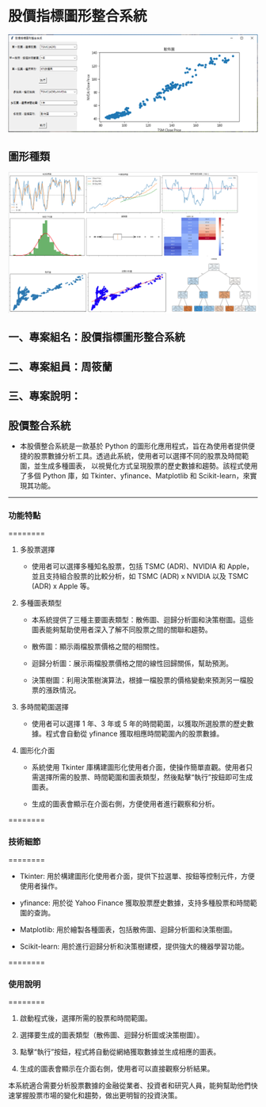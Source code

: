 # 股價指標圖形整合系統
![first](./img/First.PNG)
## 圖形種類
![total](./img/total9.PNG)
## 一、專案組名：股價指標圖形整合系統
## 二、專案組員：周筱蘭
## 三、專案說明：

## 股價整合系統

   * 本股價整合系統是一款基於 Python 的圖形化應用程式，旨在為使用者提供便捷的股票數據分析工具。透過此系統，使用者可以選擇不同的股票及時間範圍，並生成多種圖表， 以視覺化方式呈現股票的歷史數據和趨勢。該程式使用了多個 Python 庫，如 Tkinter、yfinance、Matplotlib 和 Scikit-learn，來實現其功能。

________
### 功能特點
========
    
   1. 多股票選擇

       * 使用者可以選擇多種知名股票，包括 TSMC (ADR)、NVIDIA 和 Apple，並且支持組合股票的比較分析，如 TSMC (ADR) x NVIDIA 以及 TSMC (ADR) x Apple 等。


   2. 多種圖表類型

        * 本系統提供了三種主要圖表類型：散佈圖、迴歸分析圖和決策樹圖。這些圖表能夠幫助使用者深入了解不同股票之間的關聯和趨勢。

        * 散佈圖：顯示兩檔股票價格之間的相關性。

        * 迴歸分析圖：展示兩檔股票價格之間的線性回歸關係，幫助預測。

        * 決策樹圖：利用決策樹演算法，根據一檔股票的價格變動來預測另一檔股票的漲跌情況。


   3. 多時間範圍選擇

        * 使用者可以選擇 1 年、3 年或 5 年的時間範圍，以獲取所選股票的歷史數據。程式會自動從 yfinance 獲取相應時間範圍內的股票數據。 

   
   4. 圖形化介面

        * 系統使用 Tkinter 庫構建圖形化使用者介面，使操作簡單直觀。使用者只需選擇所需的股票、時間範圍和圖表類型，然後點擊“執行”按鈕即可生成圖表。

        * 生成的圖表會顯示在介面右側，方便使用者進行觀察和分析。

        
========
### 技術細節
========

   * Tkinter: 用於構建圖形化使用者介面，提供下拉選單、按鈕等控制元件，方便使用者操作。

   * yfinance: 用於從 Yahoo Finance 獲取股票歷史數據，支持多種股票和時間範圍的查詢。

   * Matplotlib: 用於繪製各種圖表，包括散佈圖、迴歸分析圖和決策樹圖。

   * Scikit-learn: 用於進行迴歸分析和決策樹建模，提供強大的機器學習功能。


========
### 使用說明
========

   1. 啟動程式後，選擇所需的股票和時間範圍。

   2. 選擇要生成的圖表類型（散佈圖、迴歸分析圖或決策樹圖）。

   3. 點擊“執行”按鈕，程式將自動從網絡獲取數據並生成相應的圖表。

   4. 生成的圖表會顯示在介面右側，使用者可以直接觀察分析結果。



本系統適合需要分析股票數據的金融從業者、投資者和研究人員，能夠幫助他們快速掌握股票市場的變化和趨勢，做出更明智的投資決策。
